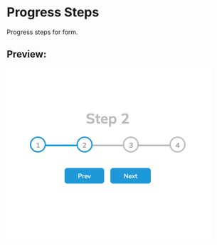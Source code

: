 # Progress Steps

Progress steps for form.

<h2>Preview:</h2>

![alt text](https://github.com/Manga301/progress-steps/blob/main/img/preview.png)